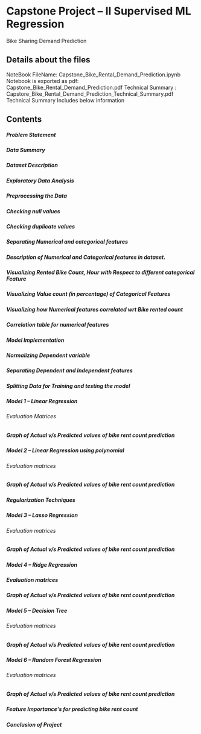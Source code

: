 # Capstone Project – II Supervised ML Regression

Bike Sharing Demand Prediction

## Details about the files
NoteBook FileName: Capstone_Bike_Rental_Demand_Prediction.ipynb
Notebook is exported as pdf: Capstone_Bike_Rental_Demand_Prediction.pdf
Technical Summary : Capstore_Bike_Rental_Demand_Prediction_Technical_Summary.pdf 
Technical Summary Includes below information
## Contents

##### Problem Statement 
##### Data Summary
##### Dataset Description
##### Exploratory Data Analysis 
##### Preprocessing the Data
##### Checking null values
##### Checking duplicate values
##### Separating Numerical and categorical features
##### Description of Numerical and Categorical features in dataset.
##### Visualizing Rented Bike Count, Hour with Respect to different categorical Feature
##### Visualizing Value count (in percentage) of Categorical Features
##### Visualizing how Numerical features correlated wrt Bike rented count
##### Correlation table for numerical features
##### Model Implementation
##### Normalizing Dependent variable
##### Separating Dependent and Independent features
##### Splitting Data for Training and testing the model
##### Model 1 – Linear Regression
###### Evaluation Matrices
##### Graph of Actual v/s Predicted values of bike rent count prediction
##### Model 2 – Linear Regression using polynomial
###### Evaluation matrices
##### Graph of Actual v/s Predicted values of bike rent count prediction
##### Regularization Techniques
##### Model 3 – Lasso Regression
###### Evaluation matrices
##### Graph of Actual v/s Predicted values of bike rent count prediction
##### Model 4 – Ridge Regression
##### Evaluation matrices
##### Graph of Actual v/s Predicted values of bike rent count prediction
##### Model 5 – Decision Tree
###### Evaluation matrices
##### Graph of Actual v/s Predicted values of bike rent count prediction
##### Model 6 – Random Forest Regression
###### Evaluation matrices
##### Graph of Actual v/s Predicted values of bike rent count prediction
##### Feature Importance's for predicting bike rent count
##### Conclusion of Project
